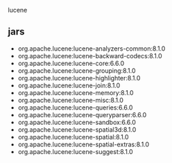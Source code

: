 lucene
## jars
- org.apache.lucene:lucene-analyzers-common:8.1.0
- org.apache.lucene:lucene-backward-codecs:8.1.0
- org.apache.lucene:lucene-core:6.6.0
- org.apache.lucene:lucene-grouping:8.1.0
- org.apache.lucene:lucene-highlighter:8.1.0
- org.apache.lucene:lucene-join:8.1.0
- org.apache.lucene:lucene-memory:8.1.0
- org.apache.lucene:lucene-misc:8.1.0
- org.apache.lucene:lucene-queries:6.6.0
- org.apache.lucene:lucene-queryparser:6.6.0
- org.apache.lucene:lucene-sandbox:6.6.0
- org.apache.lucene:lucene-spatial3d:8.1.0
- org.apache.lucene:lucene-spatial:8.1.0
- org.apache.lucene:lucene-spatial-extras:8.1.0
- org.apache.lucene:lucene-suggest:8.1.0
